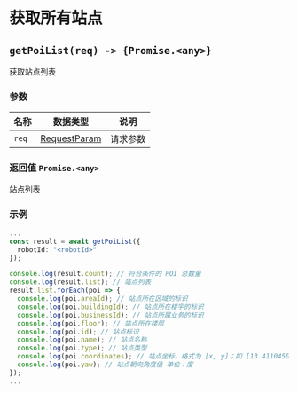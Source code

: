 # 获取所有站点

## `getPoiList(req) -> {Promise.<any>}`

获取站点列表

### 参数

| 名称  | 数据类型                              | 说明     |
| ----- | ------------------------------------- | -------- |
| `req` | [RequestParam](../../Define/Define-RequestParam) | 请求参数 |

### 返回值 `Promise.<any>`

站点列表

### 示例

```typescript
...
const result = await getPoiList({
  robotId: "<robotId>"
});

console.log(result.count); // 符合条件的 POI 总数量
console.log(result.list); // 站点列表
result.list.forEach(poi => {
  console.log(poi.areaId); // 站点所在区域的标识
  console.log(poi.buildingId); // 站点所在楼宇的标识
  console.log(poi.businessId); // 站点所属业务的标识
  console.log(poi.floor); // 站点所在楼层
  console.log(poi.id); // 站点标识
  console.log(poi.name); // 站点名称
  console.log(poi.type); // 站点类型
  console.log(poi.coordinates); // 站点坐标，格式为 [x, y]；如 [13.411045089526397,-6.95027412476179]
  console.log(poi.yaw); // 站点朝向角度值 单位：度
});
...
```

